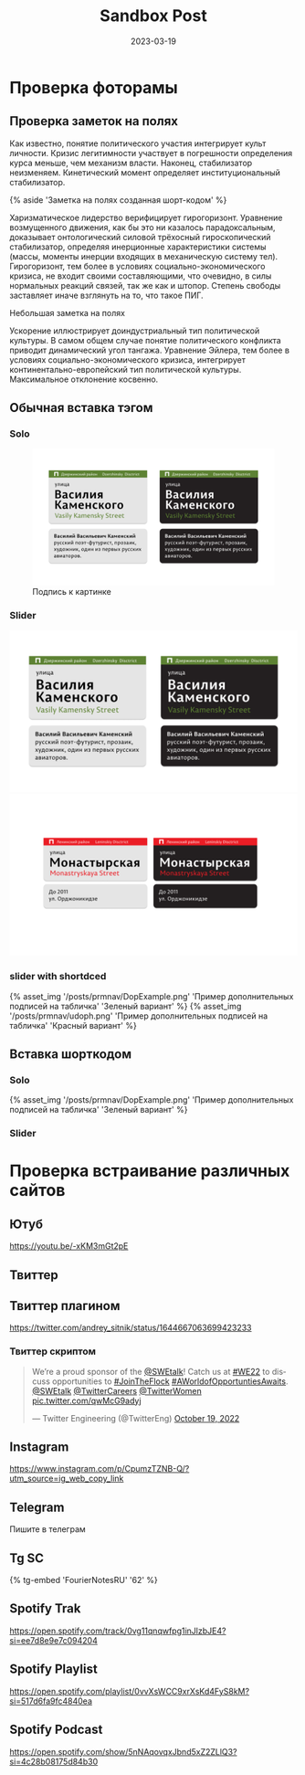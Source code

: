 ﻿---
layout: post
title: Sandbox Post
date: 2023-03-19
url: sandbox-post
permalink: "/posts/{{ url | slug }}/"
published: false
tags:
---
# Проверка фоторамы

## Проверка заметок на полях
Как известно, понятие политического участия интегрирует культ личности. Кризис легитимности участвует в погрешности определения курса меньше, чем механизм власти. Наконец, стабилизатор неизменяем. Кинетический момент определяет институциональный стабилизатор.

{% aside 'Заметка на полях созданная шорт-кодом' %}

Харизматическое лидерство верифицирует гирогоризонт. Уравнение возмущенного движения, как бы это ни казалось парадоксальным, доказывает онтологический силовой трёхосный гироскопический стабилизатор, определяя инерционные характеристики системы (массы, моменты инерции входящих в механическую систему тел). Гирогоризонт, тем более в условиях социально-экономического кризиса, не входит своими составляющими, что очевидно, в силы нормальных реакций связей, так же как и штопор. Степень свободы заставляет иначе взглянуть на то, что такое ПИГ.

<p class="aside">Небольшая заметка на полях<p>

Ускорение иллюстрирует доиндустриальный тип политической культуры. В самом общем случае понятие политического конфликта приводит динамический угол тангажа. Уравнение Эйлера, тем более в условиях социально-экономического кризиса, интегрирует континентально-европейский тип политической культуры. Максимальное отклонение косвенно.





## Обычная вставка тэгом
### Solo

<figure>
  <img src="/assets/img/posts/prmnav/DopExample.png" alt="Trulli">
  <figcaption>Подпись к картинке</figcaption>
</figure>

### Slider

<div class="fotorama" data-width="100%" data-height="800">
 <div><img src="/assets/img/posts/prmnav/DopExample.png" data-caption="Зеленый"></div>
 <div><img src="/assets/img/posts/prmnav/udoph.png" data-caption="Красный"></div>
</div>

### slider with shortdced
<div class="fotorama" data-width="100%" data-height="800"
     data-nav="dots">
     {% asset_img '/posts/prmnav/DopExample.png' 'Пример дополнительных подписей на табличка' 'Зеленый вариант' %}
     {% asset_img '/posts/prmnav/udoph.png' 'Пример дополнительных подписей на табличка' 'Красный вариант' %}
 
  
</div>

## Вставка шорткодом

### Solo

{% asset_img '/posts/prmnav/DopExample.png' 'Пример дополнительных подписей на табличка' 'Зеленый вариант' %}

### Slider

# Проверка встраивание различных сайтов

## Ютуб
https://youtu.be/-xKM3mGt2pE

## Твиттер

## Твиттер плагином

https://twitter.com/andrey_sitnik/status/1644667063699423233

### Твиттер скриптом

<blockquote class="twitter-tweet" data-dnt="true" data-theme="dark"><p lang="en" dir="ltr">We’re a proud sponsor of the <a href="https://twitter.com/SWEtalk?ref_src=twsrc%5Etfw">@SWEtalk</a>! Catch us at <a href="https://twitter.com/hashtag/WE22?src=hash&amp;ref_src=twsrc%5Etfw">#WE22</a> to discuss opportunities to <a href="https://twitter.com/hashtag/JoinTheFlock?src=hash&amp;ref_src=twsrc%5Etfw">#JoinTheFlock</a> <a href="https://twitter.com/hashtag/AWorldofOpportuntiesAwaits?src=hash&amp;ref_src=twsrc%5Etfw">#AWorldofOpportuntiesAwaits</a>. <a href="https://twitter.com/SWEtalk?ref_src=twsrc%5Etfw">@SWEtalk</a> <a href="https://twitter.com/TwitterCareers?ref_src=twsrc%5Etfw">@TwitterCareers</a> <a href="https://twitter.com/TwitterWomen?ref_src=twsrc%5Etfw">@TwitterWomen</a> <a href="https://t.co/qwMcG9adyj">pic.twitter.com/qwMcG9adyj</a></p>&mdash; Twitter Engineering (@TwitterEng) <a href="https://twitter.com/TwitterEng/status/1582764965252907008?ref_src=twsrc%5Etfw">October 19, 2022</a></blockquote> <script async src="https://platform.twitter.com/widgets.js" charset="utf-8"></script>
<script async src="https://platform.twitter.com/widgets.js" charset="utf-8"></script>

## Instagram
https://www.instagram.com/p/CpumzTZNB-Q/?utm_source=ig_web_copy_link

## Telegram <i class="lab la-telegram"></i>

<p>Пишите в телеграм <i class="lab la-telegram"></i></p>

## Tg SC

{% tg-embed 'FourierNotesRU' '62' %}

## Spotify Trak

https://open.spotify.com/track/0vg11qnqwfpg1inJlzbJE4?si=ee7d8e9e7c094204

## Spotify Playlist

https://open.spotify.com/playlist/0vvXsWCC9xrXsKd4FyS8kM?si=517d6fa9fc4840ea

## Spotify Podcast 

https://open.spotify.com/show/5nNAqovqxJbnd5xZ2ZLlQ3?si=4c28b08175d84b30
